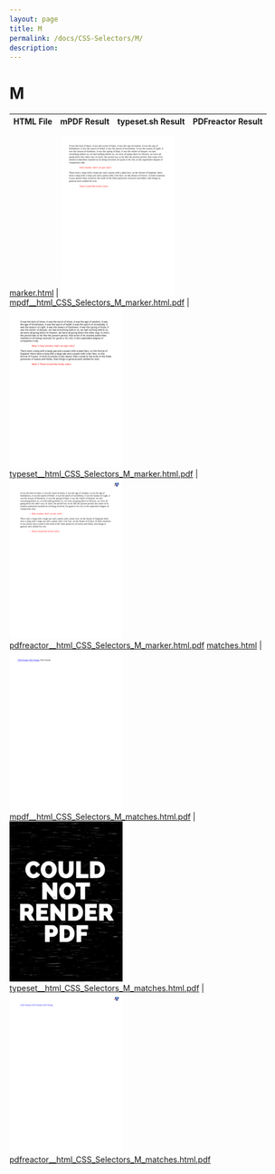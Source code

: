 ```yaml
---
layout: page
title: M
permalink: /docs/CSS-Selectors/M/
description: 
---
```


# M
HTML File | mPDF Result | typeset.sh Result | PDFreactor Result
------------ | ------------- | ------------- | -------------

[marker.html](/html/CSS%20Selectors/M/marker.html) | ![](result/mpdf__html_CSS_Selectors_M_marker.html.png) [mpdf__html_CSS_Selectors_M_marker.html.pdf](result/mpdf__html_CSS_Selectors_M_marker.html.pdf) | ![](result/typeset__html_CSS_Selectors_M_marker.html.png) [typeset__html_CSS_Selectors_M_marker.html.pdf](result/typeset__html_CSS_Selectors_M_marker.html.pdf) | ![](result/pdfreactor__html_CSS_Selectors_M_marker.html.png) [pdfreactor__html_CSS_Selectors_M_marker.html.pdf](result/pdfreactor__html_CSS_Selectors_M_marker.html.pdf)
[matches.html](/html/CSS%20Selectors/M/matches.html) | ![](result/mpdf__html_CSS_Selectors_M_matches.html.png) [mpdf__html_CSS_Selectors_M_matches.html.pdf](result/mpdf__html_CSS_Selectors_M_matches.html.pdf) | ![](result/typeset__html_CSS_Selectors_M_matches.html.png) [typeset__html_CSS_Selectors_M_matches.html.pdf](result/typeset__html_CSS_Selectors_M_matches.html.pdf) | ![](result/pdfreactor__html_CSS_Selectors_M_matches.html.png) [pdfreactor__html_CSS_Selectors_M_matches.html.pdf](result/pdfreactor__html_CSS_Selectors_M_matches.html.pdf)
